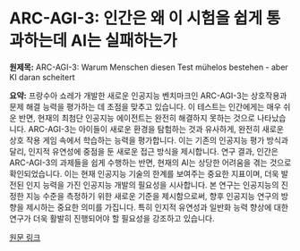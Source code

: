 # ARC-AGI-3: 인간은 왜 이 시험을 쉽게 통과하는데 AI는 실패하는가

**원제목:** ARC-AGI-3: Warum Menschen diesen Test mühelos bestehen - aber KI daran scheitert

**요약:** 프랑수아 쇼레가 개발한 새로운 인공지능 벤치마크인 ARC-AGI-3는 상호작용과 문제 해결 능력을 평가하는 데 초점을 맞추고 있습니다.  이 테스트는 인간에게는 매우 쉬운 반면, 현재의 최첨단 인공지능 에이전트는 완전히 해결하지 못하는 것으로 나타났습니다.  ARC-AGI-3는 아이들이 새로운 환경을 탐험하는 것과 유사하게, 완전히 새로운 상호 작용 게임 속에서 학습하는 능력을 평가합니다.  이는 기존의 인공지능 평가 방식과 달리, 인지적 유연성에 중점을 둔 새로운 접근 방식을 제시합니다.  연구 결과, 인간은 ARC-AGI-3의 과제들을 쉽게 수행하는 반면,  현재의 AI는  상당한 어려움을 겪는 것으로 확인되었습니다.  이는 현재 인공지능 기술의 한계를 보여주는 중요한 지표이며,  더욱 발전된 인지 능력을 가진 인공지능 개발의 필요성을 시사합니다.  본 연구는 인공지능의 진정한 지능 수준을 측정하기 위한 새로운 기준을 제시함으로써, 향후 인공지능 연구의 방향을 제시하는 중요한 의미를 가집니다.  특히 인지적 유연성과 일반화 능력 향상에 대한 연구가 더욱 활발히 진행되어야 할 필요성을 강조하고 있습니다.

[원문 링크](https://www.finanznachrichten.de/nachrichten-2025-07/65953803-arc-agi-3-warum-menschen-diesen-test-muehelos-bestehen-aber-ki-daran-scheitert-397.htm)

